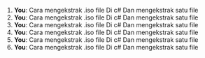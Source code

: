 1. **You**: Cara mengekstrak .iso file Di c# Dan mengekstrak satu file
2. **You**: Cara mengekstrak .iso file Di c# Dan mengekstrak satu file
3. **You**: Cara mengekstrak .iso file Di c# Dan mengekstrak satu file
4. **You**: Cara mengekstrak .iso file Di c# Dan mengekstrak satu file
5. **You**: Cara mengekstrak .iso file Di c# Dan mengekstrak satu file
6. **You**: Cara mengekstrak .iso file Di c# Dan mengekstrak satu file